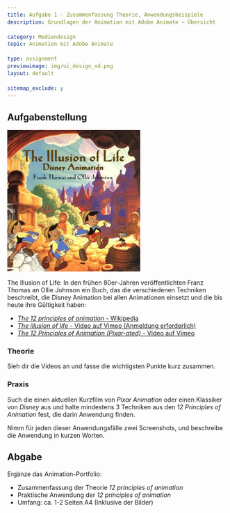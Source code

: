```yaml
---
title: Aufgabe 1 - Zusammenfassung Theorie, Anwendungsbeispiele
description: Grundlagen der Animation mit Adobe Animate – Übersicht

category: Mediendesign
topic: Animation mit Adobe Animate

type: assignment
previewimage: img/ui_design_xd.png
layout: default

sitemap_exclude: y
---
```


## Aufgabenstellung

![The Illusion of Life Disney Animation](img/Book_the_illusion_of_life.jpg)

The Illusion of Life: In den frühen 80er-Jahren veröffentlichten Franz Thomas an Ollie Johnson ein Buch, das die verschiedenen Techniken beschreibt, die Disney Animation bei allen Animationen einsetzt und die bis heute ihre Gültigkeit haben:

- [_The 12 principles of animation_ - Wikipedia](https://en.wikipedia.org/wiki/Twelve_basic_principles_of_animation)
- [_The illusion of life_ - Video auf Vimeo (Anmeldung erforderlich)](https://vimeo.com/93206523)
- [_The 12 Principles of Animation (Pixar-ated)_ - Video auf Vimeo](https://vimeo.com/207384652)

### Theorie

Sieh dir die Videos an und fasse die wichtigsten Punkte kurz zusammen.

### Praxis

Such die einen aktuellen Kurzfilm von _Pixar Animation_ oder einen Klassiker von _Disney_ aus und halte mindestens 3 Techniken aus den _12 Principles of Animation_ fest, die darin Anwendung finden.

Nimm für jeden dieser Anwendungsfälle zwei Screenshots, und beschreibe die Anwendung in kurzen Worten.

## Abgabe
Ergänze das Animation-Portfolio:
- Zusammenfassung der Theorie _12 principles of animation_
- Praktische Anwendung der _12 principles of animation_
- Umfang: ca. 1-2 Seiten A4 (Inklusive der Bilder)
